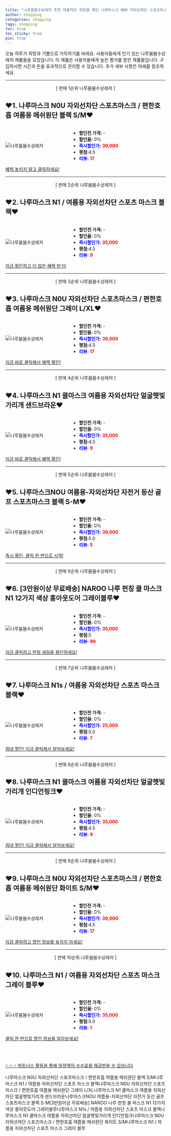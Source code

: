 ```yaml
---
title: "나루붐붐수상레저 추천 대중적인 히트템 확인 나루마스크 N0U 자외선차단 스포츠마스크 /"
author: shopping
categories: shopping
tags: shopping
toc: true
toc_sticky: true
pin: true
---
```

오늘 하루가 희망과 기쁨으로 가득하기를 바래요. 사용자들에게 인기 있는 나루붐붐수상레저 제품들을 모았습니다. 이 제품은 사용자들에게 높은 평가를 받은 제품들입니다. 구입하시면 시간과 돈을 효과적으로 관리할 수 있습니다. 추가 세부 사항은 아래를 참조하세요.

---
<p class="toplist" style="margin: 0 auto; display: block; width: fit-content;">[ 판매 1순위 나루붐붐수상레저 ]</p>

<h2><strong>❤️1. 나루마스크 N0U 자외선차단 스포츠마스크 / 편한호흡 여름용 메쉬원단 블랙 S/M❤️</strong></h2>

<div style="display: flex; align-items: center;">
    <div style="flex: 0.4;">
        <img src="https://thumbnail6.coupangcdn.com/thumbnails/remote/230x230ex/image/vendor_inventory/22c2/08eae6910c888c36537bdf941115aac4fd4158492fb1aff85ca91261aaf6.jpg" alt="나루붐붐수상레저" style="max-width: 100%;">
    </div>
    <div style="flex: 0.6; margin-left: 10px;">
        <ul>
            <li><strong>할인전 가격:</strong> <del style="color: red;">-</del></li>
            <li><strong>할인율:</strong> 0%</li>
            <li><span style='color:blue'><strong>즉시할인가:</strong></span> <span style='color:red'><strong>39,000</strong></span></li>
            <li><strong>평점:</strong>4.5</li>
            <li><span style='color:blue'><strong>리뷰:</strong></span> <span style='color:red'><strong>17</strong></span></li>
        </ul>
    </div>
</div>
<div class="center">
    <a href="https://selin100587001.github.io?lptag=AF9450613&subid=githubio&pageKey=7878495783&traceid=V0-153&itemId=21541039035&vendorItemId=88354366688" class="myButton">
        혜택 놓치지 말고 클릭하세요!
    </a>
</div>


---
<p class="toplist" style="margin: 0 auto; display: block; width: fit-content;">[ 판매 2순위 나루붐붐수상레저 ]</p>

<h2><strong>❤️2. 나루마스크 N1 / 여름용 자외선차단 스포츠 마스크 블랙❤️</strong></h2>

<div style="display: flex; align-items: center;">
    <div style="flex: 0.4;">
        <img src="https://thumbnail8.coupangcdn.com/thumbnails/remote/230x230ex/image/vendor_inventory/92cc/1eb56fd64d84b42e8a0258e529124d2e1f4e7a0c9b5e5d170cd56bba1d97.png" alt="나루붐붐수상레저" style="max-width: 100%;">
    </div>
    <div style="flex: 0.6; margin-left: 10px;">
        <ul>
            <li><strong>할인전 가격:</strong> <del style="color: red;">-</del></li>
            <li><strong>할인율:</strong> 0%</li>
            <li><span style='color:blue'><strong>즉시할인가:</strong></span> <span style='color:red'><strong>35,000</strong></span></li>
            <li><strong>평점:</strong>4.5</li>
            <li><span style='color:blue'><strong>리뷰:</strong></span> <span style='color:red'><strong>9</strong></span></li>
        </ul>
    </div>
</div>
<div class="center">
    <a href="https://selin100587001.github.io?lptag=AF9450613&subid=githubio&pageKey=7214941879&traceid=V0-153&itemId=18268599890&vendorItemId=88354369090" class="myButton">
        지금 확인하고 더 많은 혜택 받기!
    </a>
</div>


---
<p class="toplist" style="margin: 0 auto; display: block; width: fit-content;">[ 판매 3순위 나루붐붐수상레저 ]</p>

<h2><strong>❤️3. 나루마스크 N0U 자외선차단 스포츠마스크 / 편한호흡 여름용 메쉬원단 그레이 L/XL❤️</strong></h2>

<div style="display: flex; align-items: center;">
    <div style="flex: 0.4;">
        <img src="https://thumbnail6.coupangcdn.com/thumbnails/remote/230x230ex/image/vendor_inventory/5be0/9ee2ffa8ffee9371d837898e0d59fd6272ac2791c08d8968ec93f49c5a99.jpg" alt="나루붐붐수상레저" style="max-width: 100%;">
    </div>
    <div style="flex: 0.6; margin-left: 10px;">
        <ul>
            <li><strong>할인전 가격:</strong> <del style="color: red;">-</del></li>
            <li><strong>할인율:</strong> 0%</li>
            <li><span style='color:blue'><strong>즉시할인가:</strong></span> <span style='color:red'><strong>39,000</strong></span></li>
            <li><strong>평점:</strong>4.5</li>
            <li><span style='color:blue'><strong>리뷰:</strong></span> <span style='color:red'><strong>17</strong></span></li>
        </ul>
    </div>
</div>
<div class="center">
    <a href="https://selin100587001.github.io?lptag=AF9450613&subid=githubio&pageKey=7878495783&traceid=V0-153&itemId=21541049768&vendorItemId=88354366709" class="myButton">
        지금 바로 클릭해서 혜택 확인!
    </a>
</div>


---
<p class="toplist" style="margin: 0 auto; display: block; width: fit-content;">[ 판매 4순위 나루붐붐수상레저 ]</p>

<h2><strong>❤️4. 나루마스크 N1 쿨마스크 여름용 자외선차단 얼굴햇빛가리개 샌드브라운❤️</strong></h2>

<div style="display: flex; align-items: center;">
    <div style="flex: 0.4;">
        <img src="https://thumbnail7.coupangcdn.com/thumbnails/remote/230x230ex/image/vendor_inventory/b149/319ae5cf9a65583bb707792d673243b50dd9c1e161da29d1761ab28935a0.jpg" alt="나루붐붐수상레저" style="max-width: 100%;">
    </div>
    <div style="flex: 0.6; margin-left: 10px;">
        <ul>
            <li><strong>할인전 가격:</strong> <del style="color: red;">-</del></li>
            <li><strong>할인율:</strong> 0%</li>
            <li><span style='color:blue'><strong>즉시할인가:</strong></span> <span style='color:red'><strong>35,000</strong></span></li>
            <li><strong>평점:</strong>4.5</li>
            <li><span style='color:blue'><strong>리뷰:</strong></span> <span style='color:red'><strong>9</strong></span></li>
        </ul>
    </div>
</div>
<div class="center">
    <a href="https://selin100587001.github.io?lptag=AF9450613&subid=githubio&pageKey=7214941879&traceid=V0-153&itemId=22785176332&vendorItemId=89716874142" class="myButton">
        지금 바로 클릭해서 혜택 확인!
    </a>
</div>


---
<p class="toplist" style="margin: 0 auto; display: block; width: fit-content;">[ 판매 5순위 나루붐붐수상레저 ]</p>

<h2><strong>❤️5. 나루마스크NOU 여름용-자외선차단 자전거 등산 골프 스포츠마스크 블랙 S-M❤️</strong></h2>

<div style="display: flex; align-items: center;">
    <div style="flex: 0.4;">
        <img src="https://thumbnail7.coupangcdn.com/thumbnails/remote/230x230ex/image/vendor_inventory/5401/92fd54c027f6f4766cfdb8f52f80bf4fe17d42f2517630f4b4b9a5c50ddb.jpg" alt="나루붐붐수상레저" style="max-width: 100%;">
    </div>
    <div style="flex: 0.6; margin-left: 10px;">
        <ul>
            <li><strong>할인전 가격:</strong> <del style="color: red;">-</del></li>
            <li><strong>할인율:</strong> 0%</li>
            <li><span style='color:blue'><strong>즉시할인가:</strong></span> <span style='color:red'><strong>39,000</strong></span></li>
            <li><strong>평점:</strong>5.0</li>
            <li><span style='color:blue'><strong>리뷰:</strong></span> <span style='color:red'><strong>5</strong></span></li>
        </ul>
    </div>
</div>
<div class="center">
    <a href="https://selin100587001.github.io?lptag=AF9450613&subid=githubio&pageKey=5668234418&traceid=V0-153&itemId=9325899336&vendorItemId=78398457757" class="myButton">
        즉시 확인, 클릭 한 번으로 시작!
    </a>
</div>


---
<p class="toplist" style="margin: 0 auto; display: block; width: fit-content;">[ 판매 6순위 나루붐붐수상레저 ]</p>

<h2><strong>❤️6. [3만원이상 무료배송] NAROO 나루 펀칭 쿨 마스크 N1 12가지 색상 홍아웃도어 그레이블루❤️</strong></h2>

<div style="display: flex; align-items: center;">
    <div style="flex: 0.4;">
        <img src="https://thumbnail8.coupangcdn.com/thumbnails/remote/230x230ex/image/vendor_inventory/99cc/4cc6ef0182ddb319e52ead8215d4fb4fef50d2a3ebab5ca630a7d3eb2bd4.jpg" alt="나루붐붐수상레저" style="max-width: 100%;">
    </div>
    <div style="flex: 0.6; margin-left: 10px;">
        <ul>
            <li><strong>할인전 가격:</strong> <del style="color: red;">-</del></li>
            <li><strong>할인율:</strong> 0%</li>
            <li><span style='color:blue'><strong>즉시할인가:</strong></span> <span style='color:red'><strong>35,000</strong></span></li>
            <li><strong>평점:</strong>5</li>
            <li><span style='color:blue'><strong>리뷰:</strong></span> <span style='color:red'><strong>99</strong></span></li>
        </ul>
    </div>
</div>
<div class="center">
    <a href="https://selin100587001.github.io?lptag=AF9450613&subid=githubio&pageKey=8190250220&traceid=V0-153&itemId=23436516470&vendorItemId=89532338058" class="myButton">
        지금 클릭하고 한정 세일을 확인하세요!
    </a>
</div>


---
<p class="toplist" style="margin: 0 auto; display: block; width: fit-content;">[ 판매 7순위 나루붐붐수상레저 ]</p>

<h2><strong>❤️7. 나루마스크 N1s / 여름용 자외선차단 스포츠 마스크 블랙❤️</strong></h2>

<div style="display: flex; align-items: center;">
    <div style="flex: 0.4;">
        <img src="https://thumbnail8.coupangcdn.com/thumbnails/remote/230x230ex/image/vendor_inventory/685b/74efee396474e59cea2c78edf62a2601f8c51af4a2cdd5fd1840cb5524fc.jpg" alt="나루붐붐수상레저" style="max-width: 100%;">
    </div>
    <div style="flex: 0.6; margin-left: 10px;">
        <ul>
            <li><strong>할인전 가격:</strong> <del style="color: red;">-</del></li>
            <li><strong>할인율:</strong> 0%</li>
            <li><span style='color:blue'><strong>즉시할인가:</strong></span> <span style='color:red'><strong>25,000</strong></span></li>
            <li><strong>평점:</strong>5.0</li>
            <li><span style='color:blue'><strong>리뷰:</strong></span> <span style='color:red'><strong>7</strong></span></li>
        </ul>
    </div>
</div>
<div class="center">
    <a href="https://selin100587001.github.io?lptag=AF9450613&subid=githubio&pageKey=7568511823&traceid=V0-153&itemId=19954581050&vendorItemId=88354378798" class="myButton">
        최대 할인! 지금 클릭해서 알아보세요!
    </a>
</div>


---
<p class="toplist" style="margin: 0 auto; display: block; width: fit-content;">[ 판매 8순위 나루붐붐수상레저 ]</p>

<h2><strong>❤️8. 나루마스크 N1 쿨마스크 여름용 자외선차단 얼굴햇빛가리개 인디언핑크❤️</strong></h2>

<div style="display: flex; align-items: center;">
    <div style="flex: 0.4;">
        <img src="https://thumbnail7.coupangcdn.com/thumbnails/remote/230x230ex/image/vendor_inventory/b149/319ae5cf9a65583bb707792d673243b50dd9c1e161da29d1761ab28935a0.jpg" alt="나루붐붐수상레저" style="max-width: 100%;">
    </div>
    <div style="flex: 0.6; margin-left: 10px;">
        <ul>
            <li><strong>할인전 가격:</strong> <del style="color: red;">-</del></li>
            <li><strong>할인율:</strong> 0%</li>
            <li><span style='color:blue'><strong>즉시할인가:</strong></span> <span style='color:red'><strong>35,000</strong></span></li>
            <li><strong>평점:</strong>4.5</li>
            <li><span style='color:blue'><strong>리뷰:</strong></span> <span style='color:red'><strong>9</strong></span></li>
        </ul>
    </div>
</div>
<div class="center">
    <a href="https://selin100587001.github.io?lptag=AF9450613&subid=githubio&pageKey=7214941879&traceid=V0-153&itemId=22785173958&vendorItemId=89716874188" class="myButton">
        최대 할인! 지금 클릭해서 알아보세요!
    </a>
</div>


---
<p class="toplist" style="margin: 0 auto; display: block; width: fit-content;">[ 판매 9순위 나루붐붐수상레저 ]</p>

<h2><strong>❤️9. 나루마스크 N0U 자외선차단 스포츠마스크 / 편한호흡 여름용 메쉬원단 화이트 S/M❤️</strong></h2>

<div style="display: flex; align-items: center;">
    <div style="flex: 0.4;">
        <img src="https://thumbnail6.coupangcdn.com/thumbnails/remote/230x230ex/image/vendor_inventory/c6b7/468b8ee40908edc59b375a7b9f2e6f01aa119b2f807d7fe20d36fc415d56.jpg" alt="나루붐붐수상레저" style="max-width: 100%;">
    </div>
    <div style="flex: 0.6; margin-left: 10px;">
        <ul>
            <li><strong>할인전 가격:</strong> <del style="color: red;">-</del></li>
            <li><strong>할인율:</strong> 0%</li>
            <li><span style='color:blue'><strong>즉시할인가:</strong></span> <span style='color:red'><strong>39,000</strong></span></li>
            <li><strong>평점:</strong>4.5</li>
            <li><span style='color:blue'><strong>리뷰:</strong></span> <span style='color:red'><strong>17</strong></span></li>
        </ul>
    </div>
</div>
<div class="center">
    <a href="https://selin100587001.github.io?lptag=AF9450613&subid=githubio&pageKey=7878495783&traceid=V0-153&itemId=21541042995&vendorItemId=88354366702" class="myButton">
        지금 클릭하고 할인 정보를 놓치지 마세요!
    </a>
</div>


---
<p class="toplist" style="margin: 0 auto; display: block; width: fit-content;">[ 판매 10순위 나루붐붐수상레저 ]</p>

<h2><strong>❤️10. 나루마스크 N1 / 여름용 자외선차단 스포츠 마스크 그레이 블루❤️</strong></h2>

<div style="display: flex; align-items: center;">
    <div style="flex: 0.4;">
        <img src="https://thumbnail7.coupangcdn.com/thumbnails/remote/230x230ex/image/vendor_inventory/3eb4/f5a29c42f6dc1ccb2557340189a30618436e2271704d17f696418cec31e2.jpg" alt="나루붐붐수상레저" style="max-width: 100%;">
    </div>
    <div style="flex: 0.6; margin-left: 10px;">
        <ul>
            <li><strong>할인전 가격:</strong> <del style="color: red;">-</del></li>
            <li><strong>할인율:</strong> 0%</li>
            <li><span style='color:blue'><strong>즉시할인가:</strong></span> <span style='color:red'><strong>35,000</strong></span></li>
            <li><strong>평점:</strong>5.0</li>
            <li><span style='color:blue'><strong>리뷰:</strong></span> <span style='color:red'><strong>1</strong></span></li>
        </ul>
    </div>
</div>
<div class="center">
    <a href="https://selin100587001.github.io?lptag=AF9450613&subid=githubio&pageKey=8075296145&traceid=V0-153&itemId=22746212572&vendorItemId=89781432240" class="myButton">
        클릭 한 번으로 할인 정보를 알아보세요!
    </a>
</div>

<br><br><br>[💦 💦 💦 파트너스 활동을 통해 일정액의 수수료를 제공받을 수 있습니다](https://link.coupang.com/a/bcpT2c)<br><br>나루마스크 N0U 자외선차단 스포츠마스크 / 편한호흡 여름용 메쉬원단 블랙 S/M나루마스크 N1 / 여름용 자외선차단 스포츠 마스크 블랙나루마스크 N0U 자외선차단 스포츠마스크 / 편한호흡 여름용 메쉬원단 그레이 L/XL나루마스크 N1 쿨마스크 여름용 자외선차단 얼굴햇빛가리개 샌드브라운나루마스크NOU 여름용-자외선차단 자전거 등산 골프 스포츠마스크 블랙 S-M[3만원이상 무료배송] NAROO 나루 펀칭 쿨 마스크 N1 12가지 색상 홍아웃도어 그레이블루나루마스크 N1s / 여름용 자외선차단 스포츠 마스크 블랙나루마스크 N1 쿨마스크 여름용 자외선차단 얼굴햇빛가리개 인디언핑크나루마스크 N0U 자외선차단 스포츠마스크 / 편한호흡 여름용 메쉬원단 화이트 S/M나루마스크 N1 / 여름용 자외선차단 스포츠 마스크 그레이 블루